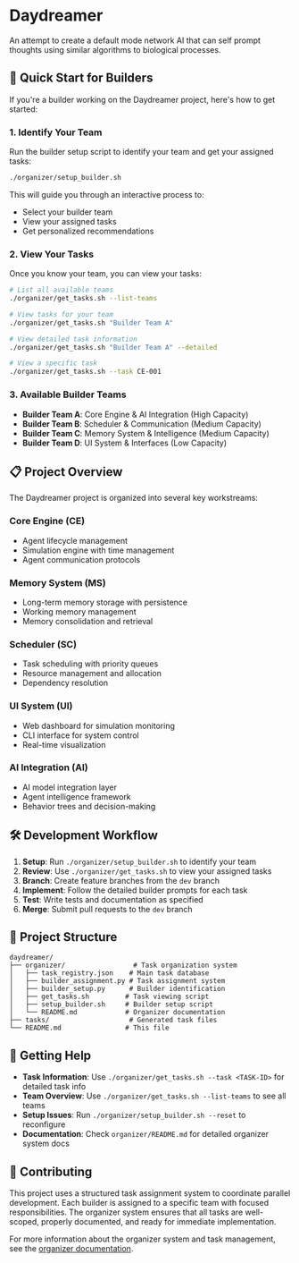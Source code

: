 # Daydreamer

An attempt to create a default mode network AI that can self prompt thoughts using similar algorithms to biological processes.

## 🚀 Quick Start for Builders

If you're a builder working on the Daydreamer project, here's how to get started:

### 1. Identify Your Team
Run the builder setup script to identify your team and get your assigned tasks:

```bash
./organizer/setup_builder.sh
```

This will guide you through an interactive process to:
- Select your builder team
- View your assigned tasks
- Get personalized recommendations

### 2. View Your Tasks
Once you know your team, you can view your tasks:

```bash
# List all available teams
./organizer/get_tasks.sh --list-teams

# View tasks for your team
./organizer/get_tasks.sh "Builder Team A"

# View detailed task information
./organizer/get_tasks.sh "Builder Team A" --detailed

# View a specific task
./organizer/get_tasks.sh --task CE-001
```

### 3. Available Builder Teams

- **Builder Team A**: Core Engine & AI Integration (High Capacity)
- **Builder Team B**: Scheduler & Communication (Medium Capacity)
- **Builder Team C**: Memory System & Intelligence (Medium Capacity)
- **Builder Team D**: UI System & Interfaces (Low Capacity)

## 📋 Project Overview

The Daydreamer project is organized into several key workstreams:

### Core Engine (CE)
- Agent lifecycle management
- Simulation engine with time management
- Agent communication protocols

### Memory System (MS)
- Long-term memory storage with persistence
- Working memory management
- Memory consolidation and retrieval

### Scheduler (SC)
- Task scheduling with priority queues
- Resource management and allocation
- Dependency resolution

### UI System (UI)
- Web dashboard for simulation monitoring
- CLI interface for system control
- Real-time visualization

### AI Integration (AI)
- AI model integration layer
- Agent intelligence framework
- Behavior trees and decision-making

## 🛠️ Development Workflow

1. **Setup**: Run `./organizer/setup_builder.sh` to identify your team
2. **Review**: Use `./organizer/get_tasks.sh` to view your assigned tasks
3. **Branch**: Create feature branches from the `dev` branch
4. **Implement**: Follow the detailed builder prompts for each task
5. **Test**: Write tests and documentation as specified
6. **Merge**: Submit pull requests to the `dev` branch

## 📁 Project Structure

```
daydreamer/
├── organizer/                 # Task organization system
│   ├── task_registry.json    # Main task database
│   ├── builder_assignment.py # Task assignment system
│   ├── builder_setup.py      # Builder identification
│   ├── get_tasks.sh         # Task viewing script
│   ├── setup_builder.sh     # Builder setup script
│   └── README.md            # Organizer documentation
├── tasks/                    # Generated task files
└── README.md                # This file
```

## 🎯 Getting Help

- **Task Information**: Use `./organizer/get_tasks.sh --task <TASK-ID>` for detailed task info
- **Team Overview**: Use `./organizer/get_tasks.sh --list-teams` to see all teams
- **Setup Issues**: Run `./organizer/setup_builder.sh --reset` to reconfigure
- **Documentation**: Check `organizer/README.md` for detailed organizer system docs

## 🌟 Contributing

This project uses a structured task assignment system to coordinate parallel development. Each builder is assigned to a specific team with focused responsibilities. The organizer system ensures that all tasks are well-scoped, properly documented, and ready for immediate implementation.

For more information about the organizer system and task management, see the [organizer documentation](organizer/README.md).
